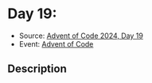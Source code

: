 # Day 19: 

- Source: [Advent of Code 2024, Day 19](https://adventofcode.com/2024/day/19)
- Event: [Advent of Code](https://adventofcode.com/)

## Description
